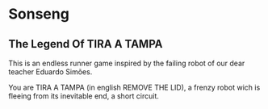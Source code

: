# Sonseng
## The Legend Of TIRA A TAMPA
This is an endless runner game inspired by the failing robot of our dear teacher Eduardo Simões.

You are TIRA A TAMPA (in english REMOVE THE LID), a frenzy robot wich is fleeing from its inevitable end, a short circuit. 